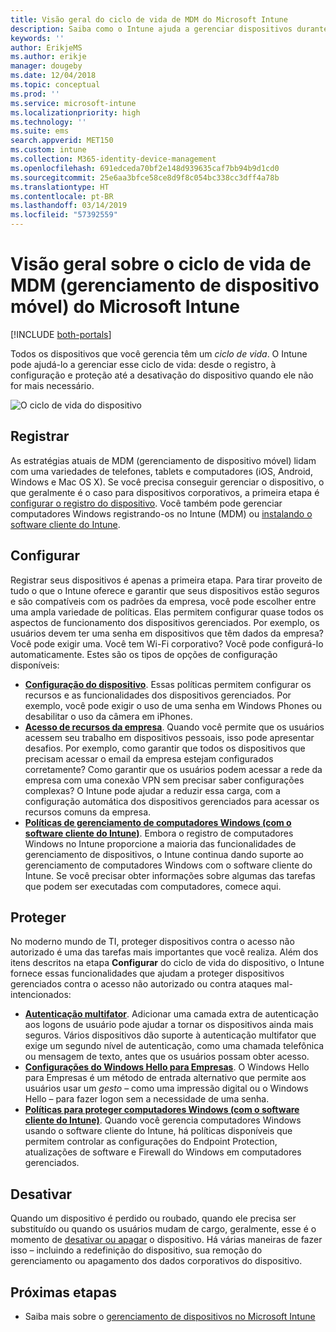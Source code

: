 ```yaml
---
title: Visão geral do ciclo de vida de MDM do Microsoft Intune
description: Saiba como o Intune ajuda a gerenciar dispositivos durante o ciclo de vida – desde o registro à configuração, até a desativação eventual.
keywords: ''
author: ErikjeMS
ms.author: erikje
manager: dougeby
ms.date: 12/04/2018
ms.topic: conceptual
ms.prod: ''
ms.service: microsoft-intune
ms.localizationpriority: high
ms.technology: ''
ms.suite: ems
search.appverid: MET150
ms.custom: intune
ms.collection: M365-identity-device-management
ms.openlocfilehash: 691edceda70bf2e148d939635caf7bb94b9d1cd0
ms.sourcegitcommit: 25e6aa3bfce58ce8d9f8c054bc338cc3dff4a78b
ms.translationtype: HT
ms.contentlocale: pt-BR
ms.lasthandoff: 03/14/2019
ms.locfileid: "57392559"
---
```

# <a name="overview-of-the-microsoft-intune-mobile-device-management-mdm-lifecycle"></a>Visão geral sobre o ciclo de vida de MDM (gerenciamento de dispositivo móvel) do Microsoft Intune

[!INCLUDE [both-portals](./includes/note-for-both-portals.md)]

Todos os dispositivos que você gerencia têm um *ciclo de vida*. O Intune pode ajudá-lo a gerenciar esse ciclo de vida: desde o registro, à configuração e proteção até a desativação do dispositivo quando ele não for mais necessário.

![O ciclo de vida do dispositivo](./media/device-lifecycle.png "o ciclo de vida do dispositivo do Intune")

## <a name="enroll"></a>Registrar
As estratégias atuais de MDM (gerenciamento de dispositivo móvel) lidam com uma variedades de telefones, tablets e computadores (iOS, Android, Windows e Mac OS X). Se você precisa conseguir gerenciar o dispositivo, o que geralmente é o caso para dispositivos corporativos, a primeira etapa é [configurar o registro do dispositivo](device-enrollment.md). Você também pode gerenciar computadores Windows registrando-os no Intune (MDM) ou [instalando o software cliente do Intune](manage-windows-pcs-with-microsoft-intune.md).

## <a name="configure"></a>Configurar
Registrar seus dispositivos é apenas a primeira etapa. Para tirar proveito de tudo o que o Intune oferece e garantir que seus dispositivos estão seguros e são compatíveis com os padrões da empresa, você pode escolher entre uma ampla variedade de políticas. Elas permitem configurar quase todos os aspectos de funcionamento dos dispositivos gerenciados. Por exemplo, os usuários devem ter uma senha em dispositivos que têm dados da empresa? Você pode exigir uma. Você tem Wi-Fi corporativo? Você pode configurá-lo automaticamente. Estes são os tipos de opções de configuração disponíveis:

- [**Configuração do dispositivo**](device-profiles.md). Essas políticas permitem configurar os recursos e as funcionalidades dos dispositivos gerenciados. Por exemplo, você pode exigir o uso de uma senha em Windows Phones ou desabilitar o uso da câmera em iPhones.
- [**Acesso de recursos da empresa**](device-profiles.md). Quando você permite que os usuários acessem seu trabalho em dispositivos pessoais, isso pode apresentar desafios. Por exemplo, como garantir que todos os dispositivos que precisam acessar o email da empresa estejam configurados corretamente? Como garantir que os usuários podem acessar a rede da empresa com uma conexão VPN sem precisar saber configurações complexas? O Intune pode ajudar a reduzir essa carga, com a configuração automática dos dispositivos gerenciados para acessar os recursos comuns da empresa.
- [**Políticas de gerenciamento de computadores Windows (com o software cliente do Intune)**](common-windows-pc-management-tasks-with-the-microsoft-intune-computer-client.md). Embora o registro de computadores Windows no Intune proporcione a maioria das funcionalidades de gerenciamento de dispositivos, o Intune continua dando suporte ao gerenciamento de computadores Windows com o software cliente do Intune. Se você precisar obter informações sobre algumas das tarefas que podem ser executadas com computadores, comece aqui.

## <a name="protect"></a>Proteger
No moderno mundo de TI, proteger dispositivos contra o acesso não autorizado é uma das tarefas mais importantes que você realiza. Além dos itens descritos na etapa **Configurar** do ciclo de vida do dispositivo, o Intune fornece essas funcionalidades que ajudam a proteger dispositivos gerenciados contra o acesso não autorizado ou contra ataques mal-intencionados:
- [**Autenticação multifator**](multi-factor-authentication.md). Adicionar uma camada extra de autenticação aos logons de usuário pode ajudar a tornar os dispositivos ainda mais seguros. Vários dispositivos dão suporte à autenticação multifator que exige um segundo nível de autenticação, como uma chamada telefônica ou mensagem de texto, antes que os usuários possam obter acesso.
- [**Configurações do Windows Hello para Empresas**](windows-hello.md). O Windows Hello para Empresas é um método de entrada alternativo que permite aos usuários usar um *gesto* – como uma impressão digital ou o Windows Hello – para fazer logon sem a necessidade de uma senha.
- [**Políticas para proteger computadores Windows (com o software cliente do Intune)**](policies-to-protect-windows-pcs-in-microsoft-intune.md). Quando você gerencia computadores Windows usando o software cliente do Intune, há políticas disponíveis que permitem controlar as configurações do Endpoint Protection, atualizações de software e Firewall do Windows em computadores gerenciados.

## <a name="retire"></a>Desativar
Quando um dispositivo é perdido ou roubado, quando ele precisa ser substituído ou quando os usuários mudam de cargo, geralmente, esse é o momento de [desativar ou apagar](device-management.md) o dispositivo. Há várias maneiras de fazer isso – incluindo a redefinição do dispositivo, sua remoção do gerenciamento ou apagamento dos dados corporativos do dispositivo.

## <a name="next-steps"></a>Próximas etapas

- Saiba mais sobre o [gerenciamento de dispositivos no Microsoft Intune](device-management.md)
